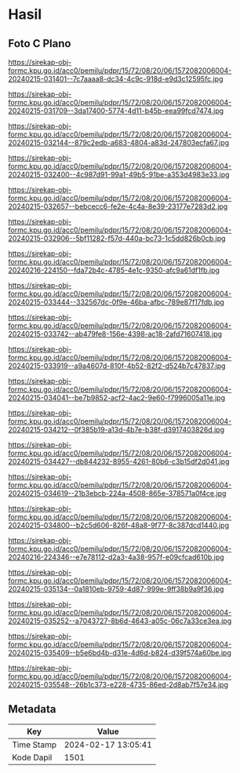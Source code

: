 # Hasil

## Foto C Plano

https://sirekap-obj-formc.kpu.go.id/acc0/pemilu/pdpr/15/72/08/20/06/1572082006004-20240215-031401--7c7aaaa8-dc34-4c9c-918d-e9d3c12595fc.jpg

https://sirekap-obj-formc.kpu.go.id/acc0/pemilu/pdpr/15/72/08/20/06/1572082006004-20240215-031709--3da17400-5774-4d11-b45b-eea99fcd7474.jpg

https://sirekap-obj-formc.kpu.go.id/acc0/pemilu/pdpr/15/72/08/20/06/1572082006004-20240215-032144--879c2edb-a683-4804-a83d-247803ecfa67.jpg

https://sirekap-obj-formc.kpu.go.id/acc0/pemilu/pdpr/15/72/08/20/06/1572082006004-20240215-032400--4c987d91-99a1-49b5-91be-a353d4983e33.jpg

https://sirekap-obj-formc.kpu.go.id/acc0/pemilu/pdpr/15/72/08/20/06/1572082006004-20240215-032657--bebcecc6-fe2e-4c4a-8e39-23177e7283d2.jpg

https://sirekap-obj-formc.kpu.go.id/acc0/pemilu/pdpr/15/72/08/20/06/1572082006004-20240215-032906--5bf11282-f57d-440a-bc73-1c5dd826b0cb.jpg

https://sirekap-obj-formc.kpu.go.id/acc0/pemilu/pdpr/15/72/08/20/06/1572082006004-20240216-224150--fda72b4c-4785-4e1c-9350-afc9a61df1fb.jpg

https://sirekap-obj-formc.kpu.go.id/acc0/pemilu/pdpr/15/72/08/20/06/1572082006004-20240215-033444--332567dc-0f9e-46ba-afbc-789e87f17fdb.jpg

https://sirekap-obj-formc.kpu.go.id/acc0/pemilu/pdpr/15/72/08/20/06/1572082006004-20240215-033742--ab479fe8-156e-4398-ac18-2afd71607418.jpg

https://sirekap-obj-formc.kpu.go.id/acc0/pemilu/pdpr/15/72/08/20/06/1572082006004-20240215-033919--a9a4607d-810f-4b52-82f2-d524b7c47837.jpg

https://sirekap-obj-formc.kpu.go.id/acc0/pemilu/pdpr/15/72/08/20/06/1572082006004-20240215-034041--be7b9852-acf2-4ac2-9e60-f7996005a11e.jpg

https://sirekap-obj-formc.kpu.go.id/acc0/pemilu/pdpr/15/72/08/20/06/1572082006004-20240215-034212--0f385b19-a13d-4b7e-b38f-d3917403826d.jpg

https://sirekap-obj-formc.kpu.go.id/acc0/pemilu/pdpr/15/72/08/20/06/1572082006004-20240215-034427--db844232-8955-4261-80b6-c3b15df2d041.jpg

https://sirekap-obj-formc.kpu.go.id/acc0/pemilu/pdpr/15/72/08/20/06/1572082006004-20240215-034619--21b3ebcb-224a-4508-865e-378571a0f4ce.jpg

https://sirekap-obj-formc.kpu.go.id/acc0/pemilu/pdpr/15/72/08/20/06/1572082006004-20240215-034800--b2c5d606-826f-48a8-9f77-8c387dcd1440.jpg

https://sirekap-obj-formc.kpu.go.id/acc0/pemilu/pdpr/15/72/08/20/06/1572082006004-20240216-224346--e7e78112-d2a3-4a38-957f-e09cfcad610b.jpg

https://sirekap-obj-formc.kpu.go.id/acc0/pemilu/pdpr/15/72/08/20/06/1572082006004-20240215-035134--0a1810eb-9759-4d87-999e-9ff38b9a9f36.jpg

https://sirekap-obj-formc.kpu.go.id/acc0/pemilu/pdpr/15/72/08/20/06/1572082006004-20240215-035252--a7043727-8b6d-4643-a05c-06c7a33ce3ea.jpg

https://sirekap-obj-formc.kpu.go.id/acc0/pemilu/pdpr/15/72/08/20/06/1572082006004-20240215-035409--b5e6bd4b-d31e-4d6d-b824-d39f574a60be.jpg

https://sirekap-obj-formc.kpu.go.id/acc0/pemilu/pdpr/15/72/08/20/06/1572082006004-20240215-035548--26b1c373-e228-4735-86ed-2d8ab7f57e34.jpg


## Metadata

| Key        | Value               |
| ---------- | ------------------- |
| Time Stamp | 2024-02-17 13:05:41 |
| Kode Dapil | 1501                |



